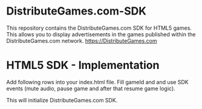 # DistributeGames.com-SDK
This repository contains the DistributeGames.com SDK for HTML5 games. This allows you to display advertisements in the games published within the DistributeGames.com network. https://DistributeGames.com


# HTML5 SDK - Implementation

<p>Add following rows into your index.html file. Fill gameId and and use SDK events (mute audio, pause game and after that resume game logic).</p>
<p>This will initialize DistributeGames.com SDK.</p>

<pre><code><script type = "text/javascript" >
   window.GD_OPTIONS = {
      gameId: "your_game_id_here",
      onEvent: function (a) {
         switch (a.name) {
            case "SDK_GAME_PAUSE":
               // pause game logic / mute audio
               break;
            case "SDK_GAME_START":
               // advertisement done, resume game logic and unmute audio
               break;
            case "SDK_READY":
               // when sdk is ready
               break;
            case "SDK_ERROR":
               // when sdk get error
               break;
         }
      }
   };
(function (a, b, c) {
   var d = a.getElementsByTagName(b)[0];
   a.getElementById(c) || (a = a.createElement(b), a.id = c, a.src = "https://html5.distributegames.com/sdk.js", d.parentNode.insertBefore(a, d))
})(document, "script", "distributegames-sdk"); <
/script></code></pre>

# Invoke an advertisement
Now you must call sdk.showBanner() at the appropriate time in your game to show ads.

<pre><code>sdk.showBanner();</code><pre>

